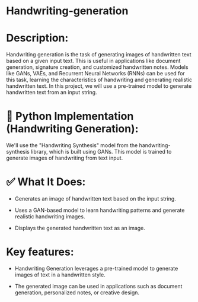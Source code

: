 # Handwriting-generation

# Description:
Handwriting generation is the task of generating images of handwritten text based on a given input text. This is useful in applications like document generation, signature creation, and customized handwritten notes. Models like GANs, VAEs, and Recurrent Neural Networks (RNNs) can be used for this task, learning the characteristics of handwriting and generating realistic handwritten text. In this project, we will use a pre-trained model to generate handwritten text from an input string.

# 🧪 Python Implementation (Handwriting Generation):
We'll use the "Handwriting Synthesis" model from the handwriting-synthesis library, which is built using GANs. This model is trained to generate images of handwriting from text input.

# ✅ What It Does:
* Generates an image of handwritten text based on the input string.

* Uses a GAN-based model to learn handwriting patterns and generate realistic handwriting images.

* Displays the generated handwritten text as an image.

# Key features:
* Handwriting Generation leverages a pre-trained model to generate images of text in a handwritten style.

* The generated image can be used in applications such as document generation, personalized notes, or creative design.
